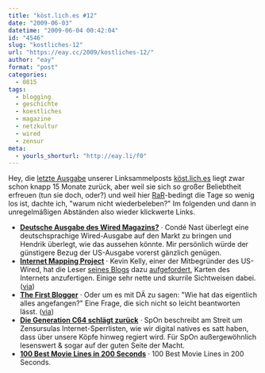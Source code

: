 ```yaml
---
title: "köst.lich.es #12"
date: "2009-06-03"
datetime: "2009-06-04 00:42:04"
id: "4546"
slug: "kostliches-12"
url: "https://eay.cc/2009/kostliches-12/"
author: "eay"
format: "post"
categories:
  - 0815
tags:
  - blogging
  - geschichte
  - koestliches
  - magazine
  - netzkultur
  - wired
  - zensur
meta:
  - yourls_shorturl: "http://eay.li/f0"
---
```


Hey, die [letzte Ausgabe](//eay.cc/2008/kostliches-osterfreie-edition/) unserer Linksammelposts [köst.lich.es](//eay.cc/themen/koestliches/) liegt zwar schon knapp 15 Monate zurück, aber weil sie sich so großer Beliebtheit erfreuen (tun sie doch, oder?) und weil hier [RaR](//eay.cc/tag/rock-am-ring/)\-bedingt die Tage so wenig los ist, dachte ich, "warum nicht wiederbeleben?" Im folgenden und dann in unregelmäßigen Abständen also wieder klickwerte Links.

- [**Deutsche Ausgabe des Wired Magazins?**](http://xdest.com/s9y/index.php?/archives/550-Deutsche-Ausgabe-des-Wired-Magazins.html) · Condé Nast überlegt eine deutschsprachige Wired-Ausgabe auf den Markt zu bringen und Hendrik überlegt, wie das aussehen könnte. Mir persönlich würde der günstigere Bezug der US-Ausgabe vorerst gänzlich genügen.
- [**Internet Mapping Project**](http://www.kk.org/internet-mapping/) · Kevin Kelly, einer der Mitbegründer des US-Wired, hat die Leser [seines Blogs](http://www.kk.org/kk/) dazu [aufgefordert](http://kk.org/ct2/2009/06/the-internet-mapping-project.php), Karten des Internets anzufertigen. Einige sehr nette und skurrile Sichtweisen dabei. ([via](http://waxy.org/links/))
- [**The First Blogger**](http://www.youtube.com/watch?v=wayw8re6yZA) · Oder um es mit DÄ zu sagen: "Wie hat das eigentlich alles angefangen?" Eine Frage, die sich nicht so leicht beantworten lässt. ([via](http://www.fimoculous.com/archive/post-6162.cfm))
- [**Die Generation C64 schlägt zurück**](http://www.spiegel.de/netzwelt/web/0,1518,628017,00.html) · SpOn beschreibt am Streit um Zensursulas Internet-Sperrlisten, wie wir digital natives es satt haben, dass über unsere Köpfe hinweg regiert wird. Für SpOn außergewöhnlich lesenswert & sogar auf der guten Seite der Macht.
- [**100 Best Movie Lines in 200 Seconds**](http://www.youtube.com/watch?v=9QUT0tweX1M) · 100 Best Movie Lines in 200 Seconds.
